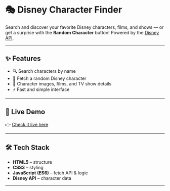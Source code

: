 # 🎭 Disney Character Finder  

Search and discover your favorite Disney characters, films, and shows — or get a surprise with the **Random Character** button! Powered by the [Disney API](https://disneyapi.dev/).  

---

## ✨ Features  
- 🔍 Search characters by name  
- 🎲 Fetch a random Disney character  
- 📸 Character images, films, and TV show details  
- ⚡ Fast and simple interface  

---

## 🚀 Live Demo  
👉 [Check it live here](https://aishi1528.github.io/Disney-Character-Finder/)  

---

## 🛠️ Tech Stack  
- **HTML5** – structure  
- **CSS3** – styling  
- **JavaScript (ES6)** – fetch API & logic  
- **Disney API** – character data  

---


